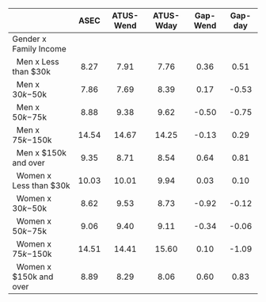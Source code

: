 
|                      |         ASEC |    ATUS-Wend |    ATUS-Wday |     Gap-Wend |      Gap-day |
| -------------------- | :----------: | :----------: | :----------: | :----------: | :----------: |
| Gender x Family Income |              |              |              |              |              |
| &nbsp;&nbsp;Men x Less than $30k |         8.27 |         7.91 |         7.76 |         0.36 |         0.51 |
| &nbsp;&nbsp;Men x $30k-$50k |         7.86 |         7.69 |         8.39 |         0.17 |        -0.53 |
| &nbsp;&nbsp;Men x $50k-$75k |         8.88 |         9.38 |         9.62 |        -0.50 |        -0.75 |
| &nbsp;&nbsp;Men x $75k-$150k |        14.54 |        14.67 |        14.25 |        -0.13 |         0.29 |
| &nbsp;&nbsp;Men x $150k and over |         9.35 |         8.71 |         8.54 |         0.64 |         0.81 |
| &nbsp;&nbsp;Women x Less than $30k |        10.03 |        10.01 |         9.94 |         0.03 |         0.10 |
| &nbsp;&nbsp;Women x $30k-$50k |         8.62 |         9.53 |         8.73 |        -0.92 |        -0.12 |
| &nbsp;&nbsp;Women x $50k-$75k |         9.06 |         9.40 |         9.11 |        -0.34 |        -0.06 |
| &nbsp;&nbsp;Women x $75k-$150k |        14.51 |        14.41 |        15.60 |         0.10 |        -1.09 |
| &nbsp;&nbsp;Women x $150k and over |         8.89 |         8.29 |         8.06 |         0.60 |         0.83 |

